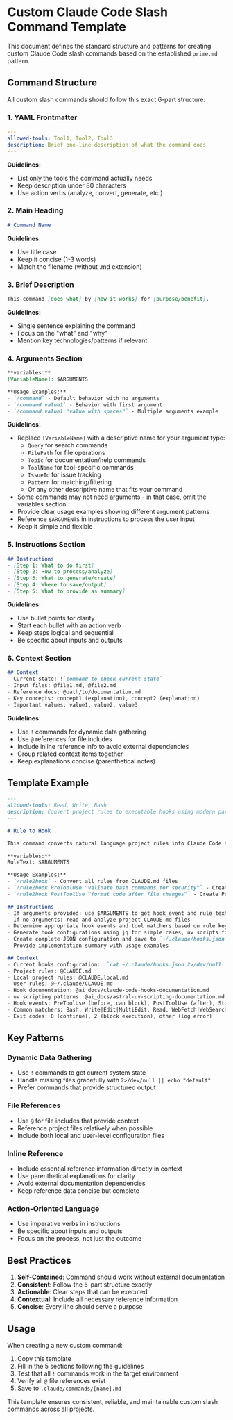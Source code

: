 # Custom Claude Code Slash Command Template

This document defines the standard structure and patterns for creating custom Claude Code slash commands based on the established `prime.md` pattern.

## Command Structure

All custom slash commands should follow this exact 6-part structure:

### 1. YAML Frontmatter
```yaml
---
allowed-tools: Tool1, Tool2, Tool3
description: Brief one-line description of what the command does
---
```

**Guidelines:**
- List only the tools the command actually needs
- Keep description under 80 characters
- Use action verbs (analyze, convert, generate, etc.)

### 2. Main Heading
```markdown
# Command Name
```

**Guidelines:**
- Use title case
- Keep it concise (1-3 words)
- Match the filename (without .md extension)

### 3. Brief Description
```markdown
This command [does what] by [how it works] for [purpose/benefit].
```

**Guidelines:**
- Single sentence explaining the command
- Focus on the "what" and "why"
- Mention key technologies/patterns if relevant

### 4. Arguments Section
```markdown
**variables:**
[VariableName]: $ARGUMENTS

**Usage Examples:**
- `/command` - Default behavior with no arguments  
- `/command value1` - Behavior with first argument
- `/command value1 "value with spaces"` - Multiple arguments example
```

**Guidelines:**
- Replace `[VariableName]` with a descriptive name for your argument type:
  - `Query` for search commands
  - `FilePath` for file operations
  - `Topic` for documentation/help commands
  - `ToolName` for tool-specific commands
  - `IssueId` for issue tracking
  - `Pattern` for matching/filtering
  - Or any other descriptive name that fits your command
- Some commands may not need arguments - in that case, omit the variables section
- Provide clear usage examples showing different argument patterns
- Reference `$ARGUMENTS` in instructions to process the user input
- Keep it simple and flexible

### 5. Instructions Section
```markdown
## Instructions
- [Step 1: What to do first]
- [Step 2: How to process/analyze]
- [Step 3: What to generate/create]
- [Step 4: Where to save/output]
- [Step 5: What to provide as summary]
```

**Guidelines:**
- Use bullet points for clarity
- Start each bullet with an action verb
- Keep steps logical and sequential
- Be specific about inputs and outputs

### 6. Context Section
```markdown
## Context
- Current state: !`command to check current state`
- Input files: @file1.md, @file2.md
- Reference docs: @path/to/documentation.md
- Key concepts: concept1 (explanation), concept2 (explanation)
- Important values: value1, value2, value3
```

**Guidelines:**
- Use `!` commands for dynamic data gathering
- Use `@` references for file includes
- Include inline reference info to avoid external dependencies
- Group related context items together
- Keep explanations concise (parenthetical notes)

## Template Example

```markdown
---
allowed-tools: Read, Write, Bash
description: Convert project rules to executable hooks using modern patterns
---

# Rule to Hook

This command converts natural language project rules into Claude Code hook configurations, leveraging modern uv scripting patterns for sophisticated implementations.

**variables:**
RuleText: $ARGUMENTS

**Usage Examples:**
- `/rule2hook` - Convert all rules from CLAUDE.md files
- `/rule2hook PreToolUse "validate bash commands for security"` - Create specific PreToolUse hook
- `/rule2hook PostToolUse "format code after file changes"` - Create PostToolUse hook

## Instructions
- If arguments provided: use $ARGUMENTS to get hook_event and rule_text
- If no arguments: read and analyze project CLAUDE.md files
- Determine appropriate hook events and tool matchers based on rule keywords
- Generate hook configurations using jq for simple cases, uv scripts for complex logic
- Create complete JSON configuration and save to `~/.claude/hooks.json`
- Provide implementation summary with usage examples

## Context
- Current hooks configuration: !`cat ~/.claude/hooks.json 2>/dev/null || echo "{}"`
- Project rules: @CLAUDE.md
- Local project rules: @CLAUDE.local.md  
- User rules: @~/.claude/CLAUDE.md
- Hook documentation: @ai_docs/claude-code-hooks-documentation.md
- uv scripting patterns: @ai_docs/astral-uv-scripting-documentation.md
- Hook events: PreToolUse (before, can block), PostToolUse (after), Stop (end), Notification (alerts)
- Common matchers: Bash, Write|Edit|MultiEdit, Read, WebFetch|WebSearch, .*
- Exit codes: 0 (continue), 2 (block execution), other (log error)
```

## Key Patterns

### Dynamic Data Gathering
- Use `!` commands to get current system state
- Handle missing files gracefully with `2>/dev/null || echo "default"`
- Prefer commands that provide structured output

### File References
- Use `@` for file includes that provide context
- Reference project files relatively when possible
- Include both local and user-level configuration files

### Inline Reference
- Include essential reference information directly in context
- Use parenthetical explanations for clarity
- Avoid external documentation dependencies
- Keep reference data concise but complete

### Action-Oriented Language
- Use imperative verbs in instructions
- Be specific about inputs and outputs
- Focus on the process, not just the outcome

## Best Practices

1. **Self-Contained**: Command should work without external documentation
2. **Consistent**: Follow the 5-part structure exactly
3. **Actionable**: Clear steps that can be executed
4. **Contextual**: Include all necessary reference information
5. **Concise**: Every line should serve a purpose

## Usage

When creating a new custom command:
1. Copy this template
2. Fill in the 5 sections following the guidelines
3. Test that all `!` commands work in the target environment
4. Verify all `@` file references exist
5. Save to `.claude/commands/[name].md`

This template ensures consistent, reliable, and maintainable custom slash commands across all projects.